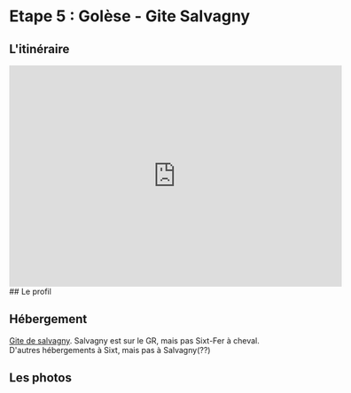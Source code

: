 # Etape 5 : Golèse - Gite Salvagny

## L'itinéraire

<iframe width="600" height="400" frameborder="0" scrolling="no" marginheight="0" marginwidth="0" sandbox="allow-forms allow-scripts allow-same-origin" src="https://www.geoportail.gouv.fr/embed/visu.html?c=6.744418804785433,46.087030414994445&z=13&l0=ORTHOIMAGERY.ORTHOPHOTOS::GEOPORTAIL:OGC:WMTS(0;h)&l1=n_vent_iso_l(0;h)&l2=GEOGRAPHICALGRIDSYSTEMS.MAPS.SCAN25TOUR.CV::GEOPORTAIL:OGC:WMTS(1)&l3=GEOGRAPHICALGRIDSYSTEMS.MAPS::GEOPORTAIL:OGC:WMTS(0;h)&d4=4850572(1)&permalink=yes" allowfullscreen></iframe>
## Le profil

## Hébergement
[Gite de salvagny](https://www.aubergedesalvagny.com/).
Salvagny est sur le GR, mais pas Sixt-Fer à cheval. D'autres hébergements à Sixt, mais pas à Salvagny(??)



## Les photos
